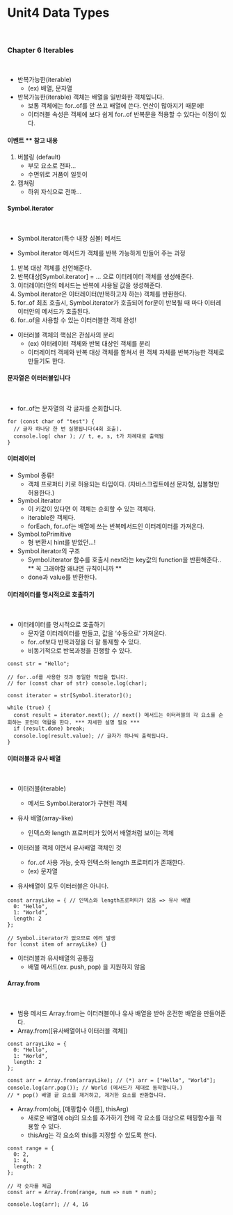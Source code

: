 # Unit4 Data Types
<br>

### Chapter 6 Iterables
<br>

- 반복가능한(iterable)
	- (ex) 배열, 문자열
- 반복가능한(iterable) 객체는 배열을 일반화한 객체입니다.
	- 보통 객체에는 for..of를 안 쓰고 배열에 쓴다. 연산이 많아지기 때문에!
	- 이터러블 속성은 객체에 보다 쉽게 for..of 반복문을 적용할 수 있다는 이점이 있다.

#### 이벤트 ** 참고 내용

1) 버블링 (default)
	- 부모 요소로 전파...
	- 수면위로 거품이 일듯이
2) 캡쳐링
	- 하위 자식으로 전파...

#### Symbol.iterator
<br>

- Symbol.iterator(특수 내장 심볼) 메서드

- Symbol.iterator 메서드가 객체를 반복 가능하게 만들어 주는 과정
1. 반복 대상 객체를 선언해준다.
2. 반복대상[Symbol.iterator] = ... 으로 이터레이터 객체를 생성해준다.
3. 이터레이터안의 메서드는 반복에 사용될 값을 생성해준다.
4. Symbol.iterator은 이터레이터(반복하고자 하는) 객체를 반환한다.
5. for..of 최초 호출시, Symbol.iterator가 호출되어 for문이 반복될 때 마다 이터레이터안의 메서드가 호출된다.
6. for..of을 사용할 수 있는 이터러블한 객체 완성!

- 이터러블 객체의 핵심은 관심사의 분리
	- (ex) 이터레이터 객체와 반복 대상인 객체를 분리
	- 이터레이터 객체와 반복 대상 객체를 합쳐서 원 객체 자체를 반복가능한 객체로 만들기도 한다.

#### 문자열은 이터러블입니다
<br>

- for..of는 문자열의 각 글자를 순회합니다.
```
for (const char of "test") {
  // 글자 하나당 한 번 실행됩니다(4회 호출).
  console.log( char ); // t, e, s, t가 차례대로 출력됨
}
```

#### 이터레이터

- Symbol 종류!
	- 객체 프로퍼티 키로 허용되는 타입이다. (자바스크립트에선 문자형, 심볼형만 허용한다.)
- Symbol.iterator
	- 이 키값이 있다면 이 객체는 순회할 수 있는 객체다.
	- iterable한 객체다.
	- forEach, for..of는 배열에 쓰는 반복메서드인 이터레이터를 가져온다.
- Symbol.toPrimitive
	- 형 변환시 hint를 받았던...!
- Symbol.iterator의 구조
	- Symbol.iterator 함수를 호출시 next라는 key값의 function을 반환해준다.. ** 꼭 그래야함 왜냐면 규칙이니까 **
	- done과 value를 반환한다.

#### 이터레이터를 명시적으로 호출하기
<br>

- 이터레이터를 명시적으로 호출하기
	- 문자열 이터레이터를 만들고, 값을 ‘수동으로’ 가져온다.
	- for..of보다 반복과정을 더 잘 통제할 수 있다.
	- 비동기적으로 반복과정을 진행할 수 있다.

```
const str = "Hello";

// for..of를 사용한 것과 동일한 작업을 합니다.
// for (const char of str) console.log(char);

const iterator = str[Symbol.iterator]();

while (true) {
  const result = iterator.next(); // next() 메서드는 이터러블의 각 요소를 순회하는 포인터 역활을 한다. *** 자세한 설명 필요 ***
  if (result.done) break;
  console.log(result.value); // 글자가 하나씩 출력됩니다.
}
```

#### 이터러블과 유사 배열
<br>

- 이터러블(iterable)
	- 메서드 Symbol.iterator가 구현된 객체
- 유사 배열(array-like)
	- 인덱스와 length 프로퍼티가 있어서 배열처럼 보이는 객체
- 이터러블 객체 이면서 유사배열 객체인 것
	- for..of 사용 가능, 숫자 인텍스와 length 프로퍼티가 존재한다.
	- (ex) 문자열

- 유사배열이 모두 이터러블은 아니다.
```
const arrayLike = { // 인덱스와 length프로퍼티가 있음 => 유사 배열
  0: "Hello",
  1: "World",
  length: 2
};

// Symbol.iterator가 없으므로 에러 발생
for (const item of arrayLike) {}
```

- 이터러블과 유사배열의 공통점
	- 배열 메서드(ex. push, pop) 을 지원하지 않음

#### Array.from
<br>

- 범용 메서드 Array.from는 이터러블이나 유사 배열을 받아 온전한 배열을 만들어준다.
- Array.from([유사배열이나 이터러블 객체])
```
const arrayLike = {
  0: "Hello",
  1: "World",
  length: 2
};

const arr = Array.from(arrayLike); // (*) arr = ["Hello", "World"];
console.log(arr.pop()); // World (메서드가 제대로 동작합니다.)
// * pop() 배열 끝 요소를 제거하고, 제거한 요소를 반환합니다.
```

- Array.from(obj, [매핑함수 이름], thisArg)
	- 새로운 배열에 obj의 요소를 추가하기 전에 각 요소를 대상으로 매핑함수을 적용할 수 있다.
	- thisArg는 각 요소의 this를 지정할 수 있도록 한다.

```
const range = {
  0: 2,
  1: 4,
  length: 2
};

// 각 숫자를 제곱
const arr = Array.from(range, num => num * num);

console.log(arr); // 4, 16
```